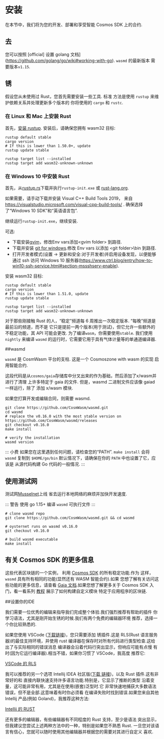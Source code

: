 # 安装

在本节中，我们将为您的开发、部署和享受智能
Cosmos SDK 上的合约.

## 去

您可以按照 [official] 设置 golang
文档](https://github.com/golang/go/wiki#working-with-go). `wasmd` 的最新版本
需要版本`v1.15`.

## 锈

假设您从未使用过 Rust，您首先需要安装一些工具. 标准
方法是使用 `rustup` 来维护依赖关系并处理更新多个版本的
你将使用的 `cargo` 和 `rustc`.

### 在 Linux 和 Mac 上安装 Rust

首先，[安装 rustup](https://rustup.rs/). 安装后，请确保您拥有 wasm32 目标:

```shell
rustup default stable
cargo version
# If this is lower than 1.50.0+, update
rustup update stable

rustup target list --installed
rustup target add wasm32-unknown-unknown
```

### 在 Windows 10 中安装 Rust

首先，从[rustup.rs](https://rustup.rs/)下载并执行`rustup-init.exe`
或 [rust-lang.org](https://www.rust-lang.org/tools/install).

如果需要，请手动下载并安装 Visual C++ Build Tools 2019，
来自 https://visualstudio.microsoft.com/visual-cpp-build-tools/ .
确保选择了“Windows 10 SDK”和“英语语言包”.

继续运行`rustup-init.exe`，继续安装.

可选:
- 下载安装[gvim](https://www.vim.org/download.php#pc)，修改Env vars添加\<gvim folder\>
到路径.
- 下载并安装 [git for windows](https://git-scm.com/download/win).修改 Env vars 以添加 \<git folder\>\bin
到路径.
- 打开开发者模式(设置 -> 更新和安全:对于开发者)并启用设备发现，以便能够
通过 ssh 访问 Windows 10 服务器(https://www.ctrl.blog/entry/how-to-win10-ssh-service.html#section-mssshserv-enable).

安装 wasm32 目标:
```shell
rustup default stable
cargo version
# If this is lower than 1.51.0, update
rustup update stable

rustup target list --installed
rustup target add wasm32-unknown-unknown
```

对于那些刚接触 Rust 的人，“稳定”频道每 6 周推出一次稳定版本.
  “每晚”频道是最前沿的频道，而不是
它只是提前一两个版本(用于测试)，但它允许一些额外的不稳定功能，其
API 可能会更改. 为了编译`wasm`，你需要使用`stable`. 我们使用 `nightly` 来编译
`wasmd` 的运行时，它需要它用于具有气体计量等的单通道编译器.

##wasmd

`wasmd` 是 CosmWasm 平台的支柱. 这是一个 Cosmoszone with wasm 的实现
启用智能合约.

这段代码是从`cosmos/gaia`存储库中分叉出来的作为基础，然后添加了x/wasm并进行了清理
上许多特定于 gaia 的文件. 但是，wasmd 二进制文件应该像 gaiad 一样运行，除了
添加 x/wasm 模块.

如果您打算开发或编辑合同，则需要 wasmd.

```shell
git clone https://github.com/CosmWasm/wasmd.git
cd wasmd
# replace the v0.16.0 with the most stable version on https://github.com/CosmWasm/wasmd/releases
git checkout v0.16.0
make install

# verify the installation
wasmd version
```

::: 小费
如果您在这里遇到任何问题，请检查您的“PATH”. `make install` 会将 `wasmd` 复制到
`$HOME/go/bin` 默认情况下，请确保在你的 `PATH` 中也设置了它，应该是
从源代码构建 Go 代码的一般情况.
:::

## 使用测试网

测试网[Musselnet](https://github.com/CosmWasm/testnets/tree/master/musselnet)上线
省去运行本地网络的麻烦并加快开发速度.

::: 警告
使用 go 1.15+ 编译 `wasmd` 可执行文件
:::

```shell
# clone wasmd repo
git clone https://github.com/CosmWasm/wasmd.git && cd wasmd

# oysternet runs on wasmd v0.16.0
git checkout v0.16.0

# build wasmd executable
make install
```

## 有关 Cosmos SDK 的更多信息

这些代表区块链的一个实例，
利用 [Cosmos SDK](https://github.com/cosmos/cosmos-sdk) 的所有稳定功能.作为
这样，`wasmd` 具有所有相同的功能(显然还有 WASM 智能合约).如果
您想了解有关访问这些功能的更多信息，请查看 [Gaia
文档](https://github.com/cosmos/gaia/tree/main/docs/gaia-tutorials).如果您想了解更多关于
Cosmos SDK 入门，看一看系列
[教程](https://tutorials.cosmos.network/) 展示了如何构建自定义模块
特定于应用程序的区块链.

##设置你的IDE

我们需要一位优秀的编辑来指导我们完成整个体验.我们强烈推荐有帮助的插件
你学习语法，尤其是刚开始生锈的时候.我们有两个免费的编辑器环境
推荐，选择一个你比较熟悉的.

如果您使用 VSCode ([下载链接](https://code.visualstudio.com/download))，您只需要添加
锈插件.这是 RLS(Rust 语言服务器)的最佳支持环境，并使用 rust
编译器在保存时对所有代码进行类型检查.这给出了与实际相同的错误消息
编译器会沿着代码行突出显示，但响应可能有点慢
有时(因为它运行编译器).相当不错，如果你习惯了 VSCode，我高度
推荐它:

[VSCode 的 RLS](https://marketplace.visualstudio.com/items?itemName=rust-lang.rust)

我可以推荐的另一个选项 Intellij IDEA 社区版([下载
链接](https://www.jetbrains.com/idea/download/))，以及 Rust 插件.这有非常好的和
直接内联快速支持许多语言功能.特别是，它显示了推断的类型
沿着变量，这可能非常有用，尤其是在使用(嵌套)泛型时.它
非常快速地捕获大多数语法错误，但不是全部.这意味着有时你必须看
在编译失败时找到错误.如果您来自其他 Intellij 产品(例如
Goland)，我推荐这种方法:

[Intellij 的 RUST](https://intellij-rust.github.io/)

还有更多的编辑器，有些编辑器有不同程度的 Rust 支持，至少是语法
突出显示，但我建议您尝试上述两种方法中的一种，特别是如果您不熟悉 Rust.
一旦您对该语言有信心，您就可以随时使用其他编辑器并根据您的需要对其进行自定义
喜欢.
